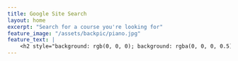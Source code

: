 ```yaml
---
title: Google Site Search
layout: home
excerpt: "Search for a course you're looking for"
feature_image: "/assets/backpic/piano.jpg"
feature_text: |
    <h2 style="background: rgb(0, 0, 0); background: rgba(0, 0, 0, 0.5); color: white; padding: 10px;"> Search for a course you're looking for</h2>
---
```

<style>
.gsc-control-cse .gsc-table-result {
	font-family : inherit;
}

.gsc-control-cse .gsc-input-box {
	height : inherit;
}

input.gsc-input,
.gsc-input-box,
.gsc-input-box-hover,
.gsc-input-box-focus,
.gsc-search-button, input.gsc-search-button-v2 {
	box-sizing  : content-box;
	line-height : normal;
	margin-top  : 0px;
}
</style>


<script async src="https://cse.google.com/cse.js?cx=017256335113070184946:gzjpfmq4esk"></script>
<div id='google-search' class="gcse-search"></div>
